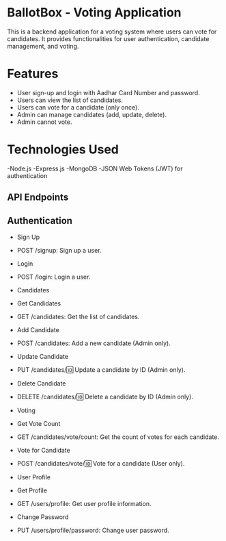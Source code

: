 # BallotBox - Voting Application

This is a backend application for a voting system where users can vote for candidates. 
It provides functionalities for user authentication, candidate management, and voting.

# Features

- User sign-up and login with Aadhar Card Number and password.
- Users can view the list of candidates.
- Users can vote for a candidate (only once).
- Admin can manage candidates (add, update, delete).
- Admin cannot vote.

# Technologies Used
-Node.js
-Express.js
-MongoDB
-JSON Web Tokens (JWT) for authentication


## API Endpoints

## Authentication

- Sign Up
- POST /signup: Sign up a user.

- Login
- POST /login: Login a user.


- Candidates

- Get Candidates
- GET /candidates: Get the list of candidates.

- Add Candidate
- POST /candidates: Add a new candidate (Admin only).

-  Update Candidate
- PUT /candidates/:id: Update a candidate by ID (Admin only).

- Delete Candidate
- DELETE /candidates/:id: Delete a candidate by ID (Admin only).


- Voting

- Get Vote Count
- GET /candidates/vote/count: Get the count of votes for each candidate.

- Vote for Candidate
- POST /candidates/vote/:id: Vote for a candidate (User only).

- User Profile

- Get Profile
- GET /users/profile: Get user profile information.

- Change Password
- PUT /users/profile/password: Change user password.
